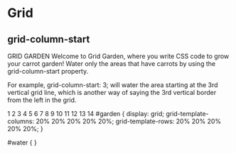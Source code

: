 # Grid

## grid-column-start

GRID GARDEN
Welcome to Grid Garden, where you write CSS code to grow your carrot garden! Water only the areas that have carrots by using the grid-column-start property.

For example, grid-column-start: 3; will water the area starting at the 3rd vertical grid line, which is another way of saying the 3rd vertical border from the left in the grid.


1
2
3
4
5
6
7
8
9
10
11
12
13
14
#garden {
  display: grid;
  grid-template-columns: 20% 20% 20% 20% 20%;
  grid-template-rows: 20% 20% 20% 20% 20%;
}

#water {
}